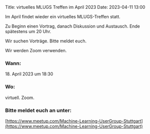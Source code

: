 Title: virtuelles MLUGS Treffen im April 2023
Date: 2023-04-11 13:00

Im April findet wieder ein virtuelles MLUGS-Treffen statt.

Zu Beginn einen Vortrag, danach Diskussion und Austausch.
Ende spätestens um 20 Uhr.

Wir suchen Vorträge. Bitte meldet euch.

Wir werden Zoom verwenden.

### Wann:

<p>18. April 2023 um 18:30</p>  

### Wo:

virtuell. Zoom.

### Bitte meldet euch an unter:
[https://www.meetup.com/Machine-Learning-UserGroup-Stuttgart](https://www.meetup.com/Machine-Learning-UserGroup-Stuttgart)
